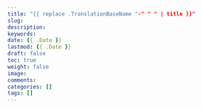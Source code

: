 ```yaml
---
title: "{{ replace .TranslationBaseName "-" " " | title }}"
slug: 
description: 
keywords: 
date: {{ .Date }}
lastmod: {{ .Date }}
draft: false
toc: true
weight: false
image: 
comments: 
categories: []
tags: []
---
```



<!--more-->